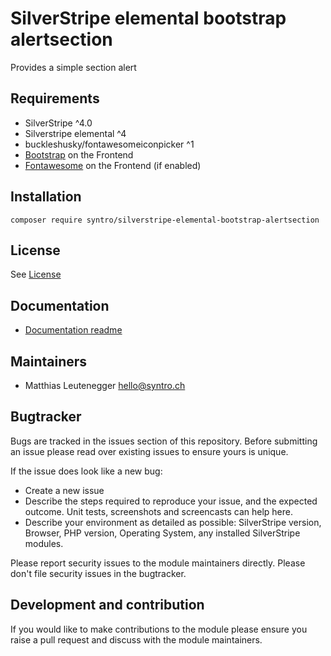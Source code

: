 # SilverStripe elemental bootstrap alertsection

Provides a simple section alert

## Requirements

* SilverStripe ^4.0
* Silverstripe elemental ^4
* buckleshusky/fontawesomeiconpicker ^1
* [Bootstrap](https://getbootstrap.com) on the Frontend
* [Fontawesome](https://fontawesome.com) on the Frontend (if enabled)

## Installation

```
composer require syntro/silverstripe-elemental-bootstrap-alertsection
```


## License
See [License](license.md)

## Documentation
 * [Documentation readme](docs/en/readme.md)

<!-- ## Example configuration (optional)
If your module makes use of the config API in SilverStripe it's a good idea to provide an example config
 here that will get the module working out of the box and expose the user to the possible configuration options.

Provide a yaml code example where possible.

```yaml

Page:
  config_option: true
  another_config:
    - item1
    - item2

``` -->

## Maintainers
 * Matthias Leutenegger <hello@syntro.ch>

## Bugtracker
Bugs are tracked in the issues section of this repository. Before submitting an issue please read over
existing issues to ensure yours is unique.

If the issue does look like a new bug:

 - Create a new issue
 - Describe the steps required to reproduce your issue, and the expected outcome. Unit tests, screenshots
 and screencasts can help here.
 - Describe your environment as detailed as possible: SilverStripe version, Browser, PHP version,
 Operating System, any installed SilverStripe modules.

Please report security issues to the module maintainers directly. Please don't file security issues in the bugtracker.

## Development and contribution
If you would like to make contributions to the module please ensure you raise a pull request and discuss with the module maintainers.
